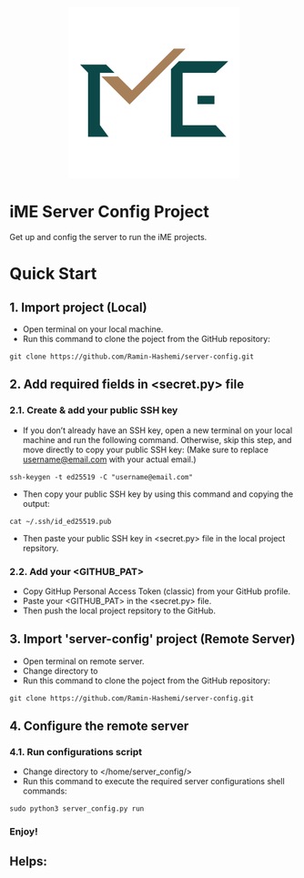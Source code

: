 <div align="center">
 <img alt="iME" height="300px" src="assets/ime_logo.png">
</div>

# iME Server Config Project

Get up and config the server to run the iME projects.


# Quick Start

## 1. Import <server-config> project (Local)
- Open terminal on your local machine.
- Run this command to clone the <server-config> poject from the GitHub repository:
```
git clone https://github.com/Ramin-Hashemi/server-config.git
```
## 2. Add required fields in <secret.py> file
  ### 2.1. Create & add your public SSH key
  - If you don’t already have an SSH key, open a new terminal on your local machine and run the following command. Otherwise, skip this step, and move directly to copy your public SSH key: (Make sure to replace <username@email.com> with your actual email.)
  ```
  ssh-keygen -t ed25519 -C "username@email.com"
  ```
  - Then copy your public SSH key by using this command and copying the output:
  ```
  cat ~/.ssh/id_ed25519.pub
  ```
  - Then paste your public SSH key in <secret.py> file in the local project repsitory.
  ### 2.2. Add your <GITHUB_PAT>
  - Copy GitHup Personal Access Token (classic) from your GitHub profile.
  - Paste your <GITHUB_PAT> in the <secret.py> file.
  - Then push the local project repsitory to the GitHub.
## 3. Import 'server-config' project (Remote Server)
- Open terminal on remote server.
- Change directory to </home>
- Run this command to clone the <server-config> poject from the GitHub repository:
```
git clone https://github.com/Ramin-Hashemi/server-config.git
```
## 4. Configure the remote server
  ### 4.1. Run configurations script
  - Change directory to </home/server_config/>
  - Run this command to execute the required server configurations shell commands:
  ```
  sudo python3 server_config.py run
  ```

### Enjoy!


## Helps:


